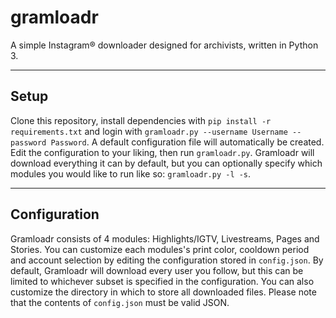# gramloadr
A simple Instagram® downloader designed for archivists, written in Python 3.

___

## Setup
Clone this repository, install dependencies with `pip install -r requirements.txt` and login with `gramloadr.py --username Username --password Password`. A default configuration file will automatically be created. Edit the configuration to your liking, then run `gramloadr.py`. Gramloadr will download everything it can by default, but you can optionally specify which modules you would like to run like so: `gramloadr.py -l -s`.

___

## Configuration
Gramloadr consists of 4 modules: Highlights/IGTV, Livestreams, Pages and Stories. You can customize each modules's print color, cooldown period and account selection by editing the configuration stored in `config.json`. By default, Gramloadr will download every user you follow, but this can be limited to whichever subset is specified in the configuration. You can also customize the directory in which to store all downloaded files. Please note that the contents of `config.json` must be valid JSON.
